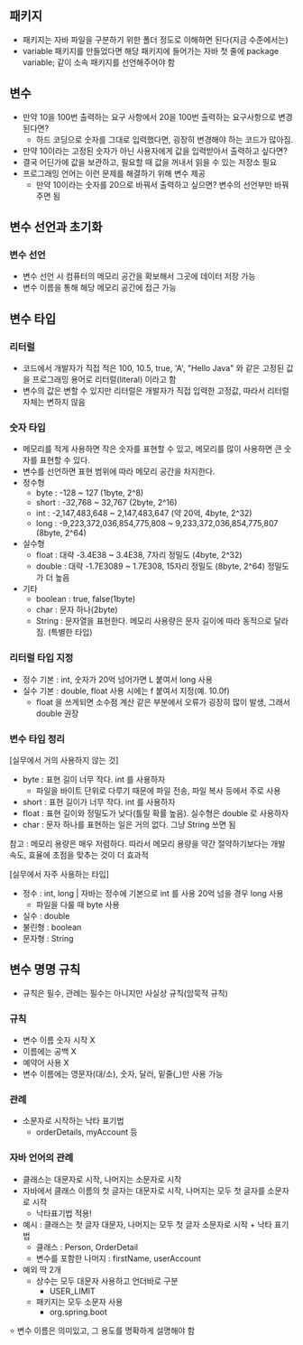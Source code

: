 ## 패키지
- 패키지는 자바 파일을 구분하기 위한 폴더 정도로 이해하면 된다(지금 수준에서는)
- variable 패키지를 만들었다면 해당 패키지에 들어가는 자바 첫 줄에 package variable; 같이 소속 패키지를 선언해주어야 함
## 변수
- 만약 10을 100번 출력하는 요구 사항에서 20을 100번 출력하는 요구사항으로 변경된다면?
  - 하드 코딩으로 숫자를 그대로 입력했다면, 굉장히 변경해야 하는 코드가 많아짐.
- 만약 10이라는 고정된 숫자가 아닌 사용자에게 값을 입력받아서 출력하고 싶다면?
- 결국 어딘가에 값을 보관하고, 필요할 때 값을 꺼내서 읽을 수 있는 저장소 필요
- 프로그래밍 언어는 이런 문제를 해결하기 위해 변수 제공
  - 만약 10이라는 숫자를 20으로 바꿔서 출력하고 싶으면? 변수의 선언부만 바꿔주면 됨
## 변수 선언과 초기화
### 변수 선언
- 변수 선언 시 컴퓨터의 메모리 공간을 확보해서 그곳에 데이터 저장 가능
- 변수 이름을 통해 해당 메모리 공간에 접근 가능
## 변수 타입
### 리터럴
- 코드에서 개발자가 직접 적은 100, 10.5, true, 'A', "Hello Java" 와 같은 고정된 값을 프로그래밍 용어로 리터럴(literal) 이라고 함
- 변수의 값은 변할 수 있지만 리터럴은 개발자가 직접 입력한 고정값, 따라서 리터럴 자체는 변하지 않음
### 숫자 타입
- 메모리를 적게 사용하면 작은 숫자를 표현할 수 있고, 메모리를 많이 사용하면 큰 숫자를 표현할 수 있다.
- 변수를 선언하면 표현 범위에 따라 메모리 공간을 차지한다.
- 정수형
  - byte : -128 ~ 127 (1byte, 2^8)
  - short : -32,768 ~ 32,767 (2byte, 2^16)
  - int : -2,147,483,648 ~ 2,147,483,647 (약 20억, 4byte, 2^32)
  - long : -9,223,372,036,854,775,808 ~ 9,233,372,036,854,775,807 (8byte, 2^64)
- 실수형
  - float : 대략 -3.4E38 ~ 3.4E38, 7자리 정밀도 (4byte, 2^32)
  - double : 대략 -1.7E3089 ~ 1.7E308, 15자리 정밀도 (8byte, 2^64) 정밀도가 더 높음
- 기타
  - boolean : true, false(1byte)
  - char : 문자 하나(2byte)
  - String : 문자열을 표현한다. 메모리 사용량은 문자 길이에 따라 동적으로 달라짐. (특별한 타입)
### 리터럴 타입 지정
- 정수 기본 : int, 숫자가 20억 넘어가면 L 붙여서 long 사용
- 실수 기본 : double, float 사용 시에는 f 붙여서 지정(예. 10.0f)
  - float 을 쓰게되면 소수점 계산 같은 부분에서 오류가 굉장히 많이 발생, 그래서 double 권장
### 변수 타입 정리
[실무에서 거의 사용하지 않는 것]
- byte : 표현 길이 너무 작다. int 를 사용하자
  - 파일을 바이트 단위로 다루기 때문에 파일 전송, 파일 복사 등에서 주로 사용
- short : 표현 길이가 너무 작다. int 를 사용하자
- float : 표현 길이와 정밀도가 낮다(틀릴 확률 높음). 실수형은 double 로 사용하자
- char : 문자 하나를 표현하는 일은 거의 없다. 그냥 String 쓰면 됨

참고 : 메모리 용량은 매우 저렴하다. 따라서 메모리 용량을 약간 절약하기보다는 개발 속도, 효율에 초점을 맞추는 것이 더 효과적

[실무에서 자주 사용하는 타입]
- 정수 : int, long | 자바는 정수에 기본으로 int 를 사용 20억 넘을 경우 long 사용
  - 파일을 다룰 때 byte 사용
- 실수 : double
- 불린형 : boolean
- 문자형 : String

## 변수 명명 규칙
- 규칙은 필수, 관례는 필수는 아니지만 사실상 규칙(암묵적 규칙)
### 규칙
- 변수 이름 숫자 시작 X
- 이름에는 공백 X
- 예약어 사용 X
- 변수 이름에는 영문자(대/소), 숫자, 달러, 밑줄(_)만 사용 가능
### 관례
- 소문자로 시작하는 낙타 표기법
  - orderDetails, myAccount 등
### 자바 언어의 관례
- 클래스는 대문자로 시작, 나머지는 소문자로 시작
- 자바에서 클래스 이름의 첫 글자는 대문자로 시작, 나머지는 모두 첫 글자를 소문자로 시작
  - 낙타표기법 적용!
- 예시 : 클래스는 첫 글자 대문자, 나머지는 모두 첫 글자 소문자로 시작 + 낙타 표기법
  - 클래스 : Person, OrderDetail
  - 변수를 포함한 나머지 : firstName, userAccount
- 예외 딱 2개
  - 상수는 모두 대문자 사용하고 언더바로 구분
    - USER_LIMIT
  - 패키지는 모두 소문자 사용
    - org.spring.boot

:star: 변수 이름은 의미있고, 그 용도를 명확하게 설명해야 함
